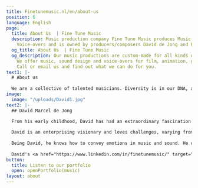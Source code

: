 ```yaml
---
title: Finetunemusic.nl/en/about-us
position: 6
language: English
page:
  title: About Us  | Fine Tune Music
  description: Music production company Fine Tune Music produces Music, Sound and
    Voice-overs and is owned by producers/composers David de Jong and Paul Maaswinkel.
  og_title: About Us  | Fine Tune Music
  og_description: Our music productions are custom-made for all kinds of projects.
    We offer music, sound design and voice-overs for film, animation, games and commercials.
    Call or email us and find out what we can do for you.
text1: |-
  # About us
  
  We are a collective of talented musicians. Diversity is in our DNA, as you can hear from our portfolio. Our team consists of committed professionals. Our job is to create something unique, using our knowledge to comply with your wishes.
image:
  image: "/uploads/David1.jpg"
text2: |-
  ## David Marcel de Jong

  From his early childhood, David has had an extraordinary fascination for music and sound. Curiosity is one of his driving forces when creating unique compositions, for which his background as a classical pianist is of great value. A keen ear for detail can be heard in his music, for example in the rich, detailed mixes he produces for various music styles.
  
  David is an enterprising visionary and loves challenges, varying from big commercial projects to experimental collaborations with other artists. As a musical jack-of-all-trades and using several egos, he releases all kinds of music: from heavy electronic music and dark soul to dynamic classical music.
  
  Being David, he knows how to convey emotions in music and sound. He uses this effectively as a communication tool when turning identity into sound and taking the listener on a journey.
  
  David's <a href="https://www.linkedin.com/in/finetunemusic/" target="_blank">LinkedIn</a>
button:
  title: Listen to our portfolio
  open: openPortfolio(music)
layout: about
---
```



